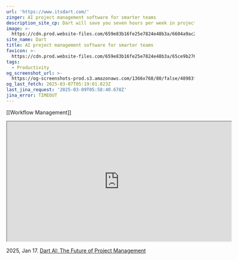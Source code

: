 ```yaml
---
url: 'https://www.itsdart.com/'
zinger: AI project management software for smarter teams
description_site_cp: Dart will save you seven hours per week in project management overhead
image: >-
  https://cdn.prod.website-files.com/659e83b16fe25e7824e48b3a/6604a9ac211a7874356f2514_open%20graph.png
site_name: Dart
title: AI project management software for smarter teams
favicon: >-
  https://cdn.prod.website-files.com/659e83b16fe25e7824e48b3a/65ce9b2768c10a8152de1df8_favicon.png
tags:
  - Productivity
og_screenshot_url: >-
  https://og-screenshots-prod.s3.amazonaws.com/1366x768/80/false/48983fdb2c7f075d88429fd6d99983a6ae6d62a04bf0841d32bf7970e25a6dd7.jpeg
og_last_fetch: 2025-03-07T05:19:01.823Z
last_jina_request: '2025-03-09T05:58:40.678Z'
jina_error: TIMEOUT
---
```



[[Workflow Management]]

<iframe src="https://cdn.prod.website-files.com/659e83b16fe25e7824e48b3a/65cc843254ae25b369d5c3c4_Dart_vid_3_Planning-transcode.mp4" width="600" height="320"></iframe>


2025, Jan 17. [Dart AI: The Future of Project Management](https://youtu.be/Lzn9pu__mbY?si=3fg2_gYXHoJN8AbT)

